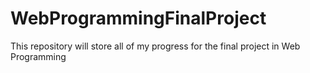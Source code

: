 # WebProgrammingFinalProject
This repository will store all of my progress for the final project in Web Programming
